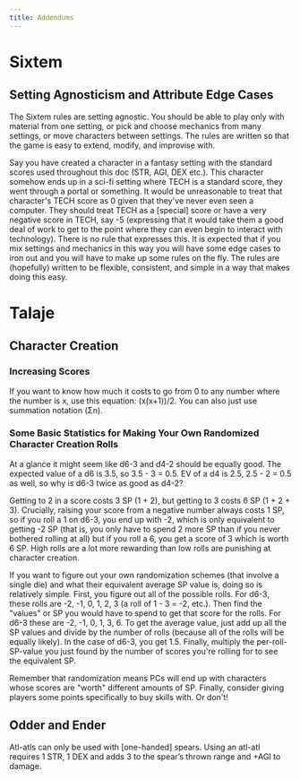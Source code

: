 ```yaml
---
title: Addendums
---
```


# Sixtem

## Setting Agnosticism and Attribute Edge Cases

The Sixtem rules are setting agnostic. You should be able to play only with material from one setting, or pick and choose mechanics from many settings, or move characters between settings. The rules are written so that the game is easy to extend, modify, and improvise with.

Say you have created a character in a fantasy setting with the standard scores used throughout this doc (STR, AGI, DEX etc.). This character somehow ends up in a sci-fi setting where TECH is a standard score, they went through a portal or something. It would be unreasonable to treat that character's TECH score as 0 given that they've never even seen a computer. They should treat TECH as a [special] score or have a very negative score in TECH, say -5 (expressing that it would take them a good deal of work to get to the point where they can even begin to interact with technology). There is no rule that expresses this. It is expected that if you mix settings and mechanics in this way you will have some edge cases to iron out and you will have to make up some rules on the fly. The rules are (hopefully) written to be flexible, consistent, and simple in a way that makes doing this easy.  

# Talaje

## Character Creation

### Increasing Scores

If you want to know how much it costs to go from 0 to any number where the number is x, use this equation: (x(x+1))/2. You can also just use summation notation (Σn).

### Some Basic Statistics for Making Your Own Randomized Character Creation Rolls

At a glance it might seem like d6-3 and d4-2 should be equally good. The expected value of a d6 is 3.5, so 3.5 - 3 = 0.5. EV of a d4 is 2.5, 2.5 - 2 = 0.5 as well, so why is d6-3 twice as good as d4-2?

Getting to 2 in a score costs 3 SP (1 + 2), but getting to 3 costs 6 SP (1 + 2 + 3). Crucially, raising your score from a negative number always costs 1 SP, so if you roll a 1 on d6-3, you end up with -2, which is only equivalent to getting -2 SP (that is, you only have to spend 2 more SP than if you never bothered rolling at all) but if you roll a 6, you get a score of 3 which is worth 6 SP. High rolls are a lot more rewarding than low rolls are punishing at character creation.

If you want to figure out your own randomization schemes (that involve a single die) and what their equivalent average SP value is, doing so is relatively simple. First, you figure out all of the possible rolls. For d6-3, these rolls are -2, -1, 0, 1, 2, 3 (a roll of 1 - 3 = -2, etc.). Then find the "values" or SP you would have to spend to get that score for the rolls. For d6-3 these are -2, -1, 0, 1, 3, 6. To get the average value, just add up all the SP values and divide by the number of rolls (because all of the rolls will be equally likely). In the case of d6-3, you get 1.5. Finally, multiply the per-roll-SP-value you just found by the number of scores you're rolling for to see the equivalent SP.

Remember that randomization means PCs will end up with characters whose scores are "worth" different amounts of SP. Finally, consider giving players some points specifically to buy skills with. Or don't!

## Odder and Ender

Atl-atls can only be used with [one-handed] spears. Using an atl-atl requires 1 STR, 1 DEX and adds 3 to the spear’s thrown range and +AGI to damage.